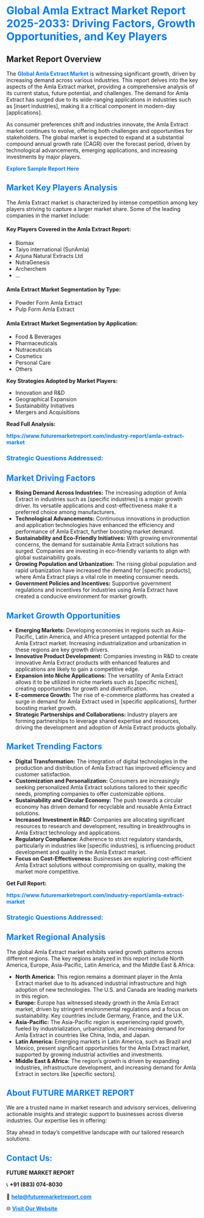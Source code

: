 <h1 style="color: #007BFF;">Global Amla Extract Market Report 2025-2033: Driving Factors, Growth Opportunities, and Key Players</h1>

<section id="overview">
<h2>Market Report Overview</h2>
<p>The <a href="https://www.futuremarketreport.com/industry-report/amla-extract-market" style="color: #007BFF; text-decoration: none;"><strong>Global Amla Extract Market</strong></a> is witnessing significant growth, driven by increasing demand across various industries. This report delves into the key aspects of the Amla Extract market, providing a comprehensive analysis of its current status, future potential, and challenges. The demand for Amla Extract has surged due to its wide-ranging applications in industries such as [insert industries], making it a critical component in modern-day [applications].</p>
<p>As consumer preferences shift and industries innovate, the Amla Extract market continues to evolve, offering both challenges and opportunities for stakeholders. The global market is expected to expand at a substantial compound annual growth rate (CAGR) over the forecast period, driven by technological advancements, emerging applications, and increasing investments by major players.</p>
</section>

<section id="overview">
<p><a href="https://www.futuremarketreport.com/request-sample/reportId=96545" style="color: #007BFF; text-decoration: none;"><strong>Explore Sample Report Here</strong></a></p>
</section>

<section id="key-players">
<h2 style="color: #007BFF;">Market Key Players Analysis</h2>
<p>The Amla Extract market is characterized by intense competition among key players striving to capture a larger market share. Some of the leading companies in the market include:</p>
<h4>Key Players Covered in the Amla Extract Report:</h4>
<ul><li>Biomax</li><li>Taiyo international (SunAmla)</li><li>Arjuna Natural Extracts Ltd</li><li>NutraGenesis</li><li>Archerchem</li><li>...</li></ul>
<h4>Amla Extract Market Segmentation by Type:</h4>
<ul><li>Powder Form Amla Extract</li><li>Pulp Form Amla Extract</li></ul>

<h4>Amla Extract Market Segmentation by Application:</h4>
<ul><li>Food &amp; Beverages</li><li>Pharmaceuticals</li><li>Nutraceuticals</li><li>Cosmetics</li><li>Personal Care</li><li>Others</li></ul>
<p><strong>Key Strategies Adopted by Market Players:</strong></p>
<ul>
<li>Innovation and R&D</li>
<li>Geographical Expansion</li>
<li>Sustainability Initiatives</li>
<li>Mergers and Acquisitions</li>
</ul>
</section>

<section>
<p><strong>Read Full Analysis: </strong></p><a href="https://www.futuremarketreport.com/industry-report/amla-extract-market" style="color: #007BFF; text-decoration: none;"><strong>https://www.futuremarketreport.com/industry-report/amla-extract-market</strong></a>
<h3 style="color: #007BFF;">Strategic Questions Addressed:</h3>
</section>

<section id="driving-factors">
<h2 style="color: #007BFF;">Market Driving Factors</h2>
<ul>
<li><strong>Rising Demand Across Industries:</strong> The increasing adoption of Amla Extract in industries such as [specific industries] is a major growth driver. Its versatile applications and cost-effectiveness make it a preferred choice among manufacturers.</li>
<li><strong>Technological Advancements:</strong> Continuous innovations in production and application technologies have enhanced the efficiency and performance of Amla Extract, further boosting market demand.</li>
<li><strong>Sustainability and Eco-Friendly Initiatives:</strong> With growing environmental concerns, the demand for sustainable Amla Extract solutions has surged. Companies are investing in eco-friendly variants to align with global sustainability goals.</li>
<li><strong>Growing Population and Urbanization:</strong> The rising global population and rapid urbanization have increased the demand for [specific products], where Amla Extract plays a vital role in meeting consumer needs.</li>
<li><strong>Government Policies and Incentives:</strong> Supportive government regulations and incentives for industries using Amla Extract have created a conducive environment for market growth.</li>
</ul>
</section>

<section id="growth-opportunities">
<h2 style="color: #007BFF;">Market Growth Opportunities</h2>
<ul>
<li><strong>Emerging Markets:</strong> Developing economies in regions such as Asia-Pacific, Latin America, and Africa present untapped potential for the Amla Extract market. Increasing industrialization and urbanization in these regions are key growth drivers.</li>
<li><strong>Innovative Product Development:</strong> Companies investing in R&D to create innovative Amla Extract products with enhanced features and applications are likely to gain a competitive edge.</li>
<li><strong>Expansion into Niche Applications:</strong> The versatility of Amla Extract allows it to be utilized in niche markets such as [specific niches], creating opportunities for growth and diversification.</li>
<li><strong>E-commerce Growth:</strong> The rise of e-commerce platforms has created a surge in demand for Amla Extract used in [specific applications], further boosting market growth.</li>
<li><strong>Strategic Partnerships and Collaborations:</strong> Industry players are forming partnerships to leverage shared expertise and resources, driving the development and adoption of Amla Extract products globally.</li>
</ul>
</section>

<section id="trending-factors">
<h2 style="color: #007BFF;">Market Trending Factors</h2>
<ul>
<li><strong>Digital Transformation:</strong> The integration of digital technologies in the production and distribution of Amla Extract has improved efficiency and customer satisfaction.</li>
<li><strong>Customization and Personalization:</strong> Consumers are increasingly seeking personalized Amla Extract solutions tailored to their specific needs, prompting companies to offer customizable options.</li>
<li><strong>Sustainability and Circular Economy:</strong> The push towards a circular economy has driven demand for recyclable and reusable Amla Extract solutions.</li>
<li><strong>Increased Investment in R&D:</strong> Companies are allocating significant resources to research and development, resulting in breakthroughs in Amla Extract technology and applications.</li>
<li><strong>Regulatory Compliance:</strong> Adherence to strict regulatory standards, particularly in industries like [specific industries], is influencing product development and quality in the Amla Extract market.</li>
<li><strong>Focus on Cost-Effectiveness:</strong> Businesses are exploring cost-efficient Amla Extract solutions without compromising on quality, making the market more competitive.</li>
</ul>
</section>

<section>
<p><strong>Get Full Report: </strong></p><a href="https://www.futuremarketreport.com/industry-report/amla-extract-market" style="color: #007BFF; text-decoration: none;"><strong>https://www.futuremarketreport.com/industry-report/amla-extract-market</strong></a>
<h3 style="color: #007BFF;">Strategic Questions Addressed:</h3>
</section>


<section id="regional-analysis">
<h2 style="color: #007BFF;">Market Regional Analysis</h2>
<p>The global Amla Extract market exhibits varied growth patterns across different regions. The key regions analyzed in this report include North America, Europe, Asia-Pacific, Latin America, and the Middle East & Africa:</p>
<ul>
<li><strong>North America:</strong> This region remains a dominant player in the Amla Extract market due to its advanced industrial infrastructure and high adoption of new technologies. The U.S. and Canada are leading markets in this region.</li>
<li><strong>Europe:</strong> Europe has witnessed steady growth in the Amla Extract market, driven by stringent environmental regulations and a focus on sustainability. Key countries include Germany, France, and the U.K.</li>
<li><strong>Asia-Pacific:</strong> The Asia-Pacific region is experiencing rapid growth, fueled by industrialization, urbanization, and increasing demand for Amla Extract in countries like China, India, and Japan.</li>
<li><strong>Latin America:</strong> Emerging markets in Latin America, such as Brazil and Mexico, present significant opportunities for the Amla Extract market, supported by growing industrial activities and investments.</li>
<li><strong>Middle East & Africa:</strong> The region’s growth is driven by expanding industries, infrastructure development, and increasing demand for Amla Extract in sectors like [specific sectors].</li>
</ul>
</section>

<footer>
<h2 style="color: #007BFF;">About FUTURE MARKET REPORT</h2>
<p>We are a trusted name in market research and advisory services, delivering actionable insights and strategic support to businesses across diverse industries. Our expertise lies in offering:</p>

<p>Stay ahead in today’s competitive landscape with our tailored research solutions.</p>

<h2 style="color: #007BFF;">Contact Us:</h2>
<p><strong>FUTURE MARKET REPORT</strong></p>
<p>📞 <strong>+91 (883) 074-8030</strong></p>
<p>📧 <strong><a href="mailto:help@futuremarketreport.com" style="color: #007BFF;">help@futuremarketreport.com</a></strong></p>
<p>🌐 <strong><a href="https://www.futuremarketreport.com/" style="color: #007BFF;">Visit Our Website</a></strong></p>
</footer>